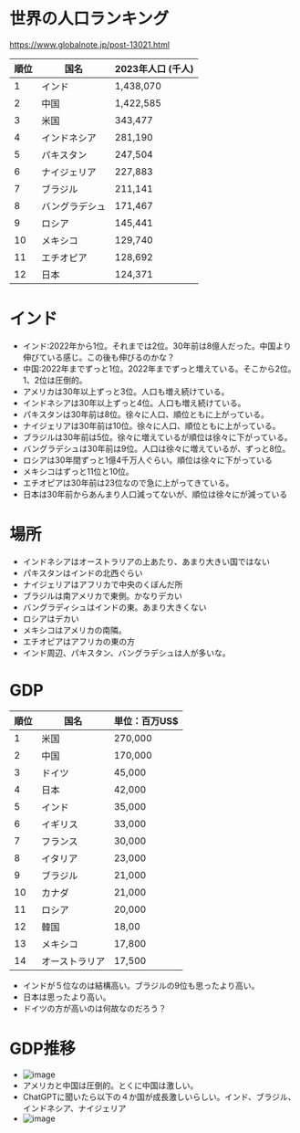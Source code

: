 # 世界の人口ランキング

https://www.globalnote.jp/post-13021.html

| 順位 | 国名           | 2023年人口 (千人) |
|------|----------------|------------------|
| 1    | インド         | 1,438,070       |
| 2    | 中国           | 1,422,585       |
| 3    | 米国           | 343,477         |
| 4    | インドネシア   | 281,190         |
| 5    | パキスタン     | 247,504         | 
| 6    | ナイジェリア   | 227,883         |
| 7    | ブラジル       | 211,141         | 
| 8    | バングラデシュ | 171,467         |
| 9    | ロシア         | 145,441         |
| 10   | メキシコ       | 129,740         | 
| 11   | エチオピア     | 128,692         | 
| 12   | 日本           | 124,371         | 
   
# インド
- インド:2022年から1位。それまでは2位。30年前は8億人だった。中国より伸びている感じ。この後も伸びるのかな？
- 中国:2022年までずっと1位。2022年までずっと増えている。そこから2位。1、2位は圧倒的。
- アメリカは30年以上ずっと3位。人口も増え続けている。
- インドネシアは30年以上ずっと4位。人口も増え続けている。
- パキスタンは30年前は8位。徐々に人口、順位ともに上がっている。
- ナイジェリアは30年前は10位。徐々に人口、順位ともに上がっている。
- ブラジルは30年前は5位。徐々に増えているが順位は徐々に下がっている。
- バングラデシュは30年前は9位。人口は徐々に増えているが、ずっと8位。
- ロシアは30年間ずっと1億4千万人ぐらい。順位は徐々に下がっている
- メキシコはずっと11位と10位。
- エチオピアは30年前は23位なので急に上がってきている。
- 日本は30年前からあんまり人口減ってないが、順位は徐々にが減っている

# 場所
- インドネシアはオーストラリアの上あたり、あまり大きい国ではない
- パキスタンはインドの北西ぐらい
- ナイジェリアはアフリカで中央のくぼんだ所
- ブラジルは南アメリカで東側。かなりデカい
- バングラディシュはインドの東。あまり大きくない
- ロシアはデカい
- メキシコはアメリカの南隣。
- エチオピアはアフリカの東の方
- インド周辺、パキスタン、バングラデシュは人が多いな。

# GDP

| 順位 | 国名           | 単位：百万US$ |
|------|----------------|------------------|
| 1    | 米国         | 270,000        |
| 2    | 中国           | 170,000       |
| 3    | ドイツ           | 45,000         |
| 4    | 日本   | 42,000         |
| 5    | インド     | 35,000         | 
| 6    | イギリス   | 33,000         |
| 7    | フランス       | 30,000         | 
| 8    | イタリア | 23,000         |
| 9    | ブラジル         | 21,000         |
| 10   | カナダ       | 21,000         | 
| 11   | ロシア     | 20,000         | 
| 12   | 韓国          | 18,00         | 
| 13   | メキシコ          | 17,800         | 
| 14   | オーストラリア          | 17,500         | 

- インドが５位なのは結構高い。ブラジルの9位も思ったより高い。
- 日本は思ったより高い。
- ドイツの方が高いのは何故なのだろう？

# GDP推移
- ![image](https://github.com/user-attachments/assets/a490afb8-13c4-42d1-8203-8e38fde756a7)
- アメリカと中国は圧倒的。とくに中国は激しい。
- ChatGPTに聞いたら以下の４か国が成長激しいらしい。インド、ブラジル、インドネシア、ナイジェリア
- ![image](https://github.com/user-attachments/assets/48586039-4ac5-4920-9ee4-3e5b3ec192df)
